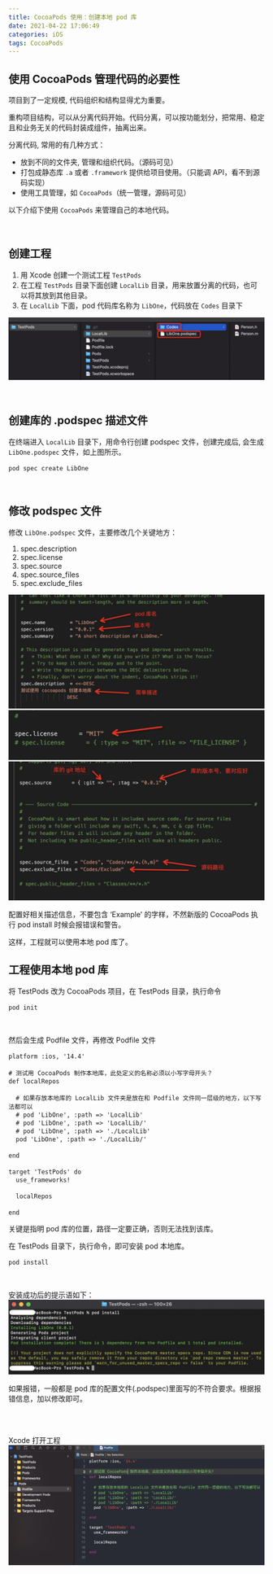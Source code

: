 ```yaml
---
title: CocoaPods 使用：创建本地 pod 库
date: 2021-04-22 17:06:49
categories: iOS
tags: CocoaPods
---
```


## 使用 CocoaPods 管理代码的必要性
项目到了一定规模, 代码组织和结构显得尤为重要。

重构项目结构，可以从分离代码开始。代码分离，可以按功能划分，把常用、稳定且和业务无关的代码封装成组件，抽离出来。

分离代码, 常用的有几种方式：

* 放到不同的文件夹, 管理和组织代码。（源码可见）
* 打包成静态库 `.a` 或者 `.framework` 提供给项目使用。（只能调 API，看不到源码实现）
* 使用工具管理，如 `CocoaPods`（统一管理，源码可见）

以下介绍下使用 `CocoaPods` 来管理自己的本地代码。

<br>

## 创建工程
1. 用 Xcode 创建一个测试工程 `TestPods`
2. 在工程 `TestPods` 目录下面创建 `LocalLib` 目录，用来放置分离的代码，也可以将其放到其他目录。
3. 在 `LocalLib` 下面，pod 代码库名称为 `LibOne`，代码放在 `Codes` 目录下

![cocoapods_use_0](/assets/img/cocoapods_use_0.jpg)


<br>

## 创建库的 .podspec 描述文件
在终端进入 `LocalLib` 目录下，用命令行创建 podspec 文件，创建完成后, 会生成 `LibOne.podspec` 文件，如上图所示。

```
pod spec create LibOne
```

<br>

## 修改 podspec 文件
修改 `LibOne.podspec` 文件，主要修改几个关键地方：

1. spec.description
2. spec.license
3. spec.source
4. spec.source_files
5. spec.exclude_files

![cocoapods_use_1](/assets/img/cocoapods_use_1.jpg)
![cocoapods_use_2](/assets/img/cocoapods_use_2.jpg)
![cocoapods_use_3](/assets/img/cocoapods_use_3.jpg)


配置好相关描述信息，不要包含 ‘Example’ 的字样，不然新版的 CocoaPods 执行 pod install 时候会报错误和警告。

这样，工程就可以使用本地 pod 库了。

## 工程使用本地 pod 库
将 TestPods 改为 CocoaPods 项目，在 TestPods 目录，执行命令

``` zsh
pod init
```

<br>

然后会生成 Podfile 文件，再修改 Podfile 文件


```
platform :ios, '14.4'

# 测试用 CocoaPods 制作本地库，此处定义的名称必须以小写字母开头？
def localRepos

  # 如果存放本地库的 LocalLib 文件夹是放在和 Podfile 文件同一层级的地方，以下写法都可以
  # pod 'LibOne', :path => 'LocalLib'
  # pod 'LibOne', :path => 'LocalLib/'
  # pod 'LibOne', :path => './LocalLib'
  pod 'LibOne', :path => './LocalLib/'

end

target 'TestPods' do
  use_frameworks!

  localRepos

end
```

关键是指明 pod 库的位置，路径一定要正确，否则无法找到该库。

在 TestPods 目录下，执行命令，即可安装 pod 本地库。

``` zsh
pod install
```

<br>

安装成功后的提示语如下：
![cocoapods_use_4](/assets/img/cocoapods_use_4.jpg)


如果报错，一般都是 pod 库的配置文件(.podspec)里面写的不符合要求。根据报错信息，加以修改即可。

<br>
<br>

Xcode 打开工程
![cocoapods_use_5](/assets/img/cocoapods_use_5.jpg)
